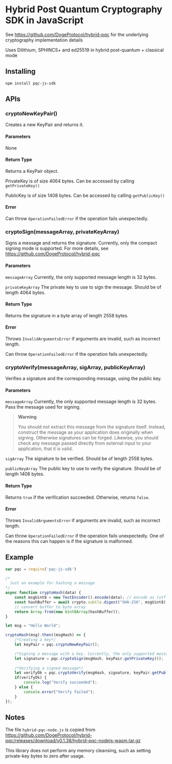 # Hybrid Post Quantum Cryptography SDK in JavaScript

See https://github.com/DogeProtocol/hybrid-pqc for the underlying cryptography implementation details

Uses Dilithium, SPHINCS+ and ed25519 in hybrid post-quantum + classical mode

## Installing

    npm install pqc-js-sdk

## APIs

### cryptoNewKeyPair()
Creates a new KeyPair and returns it.

#### Parameters

None

#### Return Type

Returns a KeyPair object.

PrivateKey is of size 4064 bytes. Can be accessed by calling `getPrivateKey()` 

PublicKey is of size 1408 bytes. Can be accessed by calling `getPublicKey()`

#### Error

Can throw `OperationFailedError` if the operation fails unexpectedly.

### cryptoSign(messageArray, privateKeyArray)
Signs a message and returns the signature. Currently, only the compact signing mode is supported. For more details, see https://github.com/DogeProtocol/hybrid-pqc

#### Parameters

`messageArray` Currently, the only supported message length is 32 bytes.

`privateKeyArray` The private key to use to sign the message. Should be of length 4064 bytes.

#### Return Type

Returns the signature in a byte array of length 2558 bytes.

#### Error

Throws `InvalidArgumentsError` if arguments are invalid, such as incorrect length.

Can throw `OperationFailedError` if the operation fails unexpectedly.

### cryptoVerify(messageArray, sigArray, publicKeyArray)

Verifies a signature and the corresponding message, using the public key.

#### Parameters

`messageArray` Currently, the only supported message length is 32 bytes. Pass the message used for signing.

> **Warning**
>
> You should not extract this message from the signature itself. Instead, construct the message as your application does originally when signing. Otherwise signatures can be forged.
> Likewise, you should check any message passed directly from external input to your application, that it is valid.      

`sigArray` The signature to be verified. Should be of length 2558 bytes.

`publicKeyArray` The public key to use to verify the signature. Should be of length 1408 bytes.

#### Return Type

Returns `true` if the verification succeeded. Otherwise, returns `false`.

#### Error

Throws `InvalidArgumentsError` if arguments are invalid, such as incorrect length.

Can throw `OperationFailedError` if the operation fails unexpectedly. One of the reasons this can happen is if the signature is malformed.

## Example

```javascript
var pqc = require('pqc-js-sdk')

/*
  Just an example for hashing a message 
*/
async function cryptoHash(data) {
    const msgUint8 = new TextEncoder().encode(data); // encode as (utf-8) Uint8Array
    const hashBuffer = await crypto.subtle.digest("SHA-256", msgUint8); // hash the message
    // convert buffer to byte array
    return Array.from(new Uint8Array(hashBuffer));
}

let msg = "Hello World";

cryptoHash(msg).then((msgHash) => {
    /*Creating a key*/
    let keyPair = pqc.cryptoNewKeyPair();

    /*Signing a message with a key. Currently, the only supported message size is 32 bytes. */
    let signature = pqc.cryptoSign(msgHash, keyPair.getPrivateKey());
    
    /*Verifying a signed message*/
    let verifyOk = pqc.cryptoVerify(msgHash, signature, keyPair.getPublicKey());
    if(verifyOk) {
        console.log("Verify succeeded");
    } else {
        console.error("Verify failed");
    }
});
```

## Notes

The file `hybrid-pqc-node.js` is copied from https://github.com/DogeProtocol/hybrid-pqc/releases/download/v0.1.38/hybrid-pqc-nodejs-wasm.tar.gz

This library does not perform any memory cleansing, such as setting private-key bytes to zero after usage.



